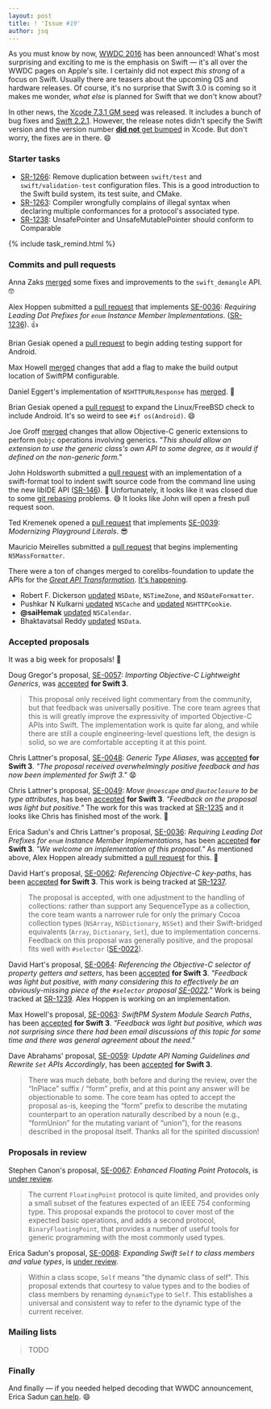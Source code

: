 ```yaml
---
layout: post
title: ! 'Issue #19'
author: jsq
---
```


As you must know by now, [WWDC 2016](https://developer.apple.com/wwdc/) has been announced! What's most surprising and exciting to me is the emphasis on Swift &mdash; it's all over the WWDC pages on Apple's site. I certainly did not expect *this strong* of a focus on Swift. Usually there are teasers about the upcoming OS and hardware releases. Of course, it's no surprise that Swift 3.0 is coming so it makes me wonder, *what else* is planned for Swift that we don't know about?

In other news, the [Xcode 7.3.1 GM seed](https://twitter.com/clattner_llvm/status/722501792450228225) was released. It includes a bunch of bug fixes and [Swift 2.2.1](https://github.com/apple/swift/releases/tag/swift-2.2.1-RELEASE). However, the release notes didn't specify the Swift version and the version number [**did not** get bumped](https://twitter.com/UINT_MIN/status/722821043979595777) in Xcode. But don't worry, the fixes are in there. 😄

<!--excerpt-->

### Starter tasks

- [SR-1266](https://bugs.swift.org/browse/SR-1266): Remove duplication between `swift/test` and `swift/validation-test` configuration files. This is a good introduction to the Swift build system, its test suite, and CMake.
- [SR-1263](https://bugs.swift.org/browse/SR-1263): Compiler wrongfully complains of illegal syntax when declaring multiple conformances for a protocol's associated type.
- [SR-1238](https://bugs.swift.org/browse/SR-1238): UnsafePointer and UnsafeMutablePointer should conform to Comparable

{% include task_remind.html %}

### Commits and pull requests

Anna Zaks [merged](https://github.com/apple/swift/pull/2169) some fixes and improvements to the `swift_demangle` API. 🤓

Alex Hoppen submitted a [pull request](https://github.com/apple/swift/pull/2224) that implements [SE-0036](https://github.com/apple/swift-evolution/blob/master/proposals/0036-enum-dot.md): *Requiring Leading Dot Prefixes for `enum` Instance Member Implementations*. ([SR-1236](https://bugs.swift.org/browse/SR-1236)). 👍

Brian Gesiak opened a [pull request](https://github.com/apple/swift/pull/1714) to begin adding testing support for Android.

Max Howell [merged](https://github.com/apple/swift-package-manager/pull/254) changes that add a flag to make the build output location of SwiftPM configurable.

Daniel Eggert's implementation of `NSHTTPURLResponse` has [merged](https://github.com/apple/swift-corelibs-foundation/pull/287). 🎉

Brian Gesiak opened a [pull request](https://github.com/apple/swift-corelibs-xctest/pull/96) to expand the Linux/FreeBSD check to include Android. It's so weird to see `#if os(Android)`. 😄

Joe Groff [merged](https://github.com/apple/swift/pull/2210) changes that allow Objective-C generic extensions to perform `@objc` operations involving generics. *"This should allow an extension to use the generic class's own API to some degree, as it would if defined on the non-generic form."*

John Holdsworth submitted a [pull request](https://github.com/apple/swift/pull/2197) with an implementation of a swift-format tool to indent swift source code from the command line using the new libIDE API ([SR-146](https://bugs.swift.org/browse/SR-146)). 👏 Unfortunately, it looks like it was closed due to some [git rebasing](https://github.com/apple/swift/pull/2197#issuecomment-212106820) problems. 😅 It looks like John will open a fresh pull request soon.

Ted Kremenek opened a [pull request](https://github.com/apple/swift/pull/2215) that implements [SE-0039](https://github.com/apple/swift-evolution/blob/master/proposals/0039-playgroundliterals.md): *Modernizing Playground Literals*. 😎

Mauricio Meirelles submitted a [pull request](https://github.com/apple/swift-corelibs-foundation/pull/320) that begins implementing `NSMassFormatter`.

There were a ton of changes merged to corelibs-foundation to update the APIs for the [*Great API Transformation*](https://swift.org/blog/swift-api-transformation/). [It's happening](https://media.giphy.com/media/cD8fdv2wxuy9G/giphy.gif).

* Robert F. Dickerson [updated](https://github.com/apple/swift-corelibs-foundation/pull/325) `NSDate`, `NSTimeZone`, and `NSDateFormatter`.
* Pushkar N Kulkarni [updated](https://github.com/apple/swift-corelibs-foundation/pull/322) `NSCache` and [updated](https://github.com/apple/swift-corelibs-foundation/pull/324) `NSHTTPCookie`.
* **@saiHemak** [updated](https://github.com/apple/swift-corelibs-foundation/pull/336) `NSCalendar`.
* Bhaktavatsal Reddy [updated](https://github.com/apple/swift-corelibs-foundation/pull/323) `NSData`.

### Accepted proposals

It was a big week for proposals! 🎉

Doug Gregor's proposal, [SE-0057](https://github.com/apple/swift-evolution/blob/master/proposals/0057-importing-objc-generics.md): *Importing Objective-C Lightweight Generics*, was [accepted](https://lists.swift.org/pipermail/swift-evolution-announce/2016-April/000097.html) **for Swift 3**.

> This proposal only received light commentary from the community, but that feedback was universally positive.  The core team agrees that this is will greatly improve the expressivity of imported Objective-C APIs into Swift.  The implementation work is quite far along, and while there are still a couple engineering-level questions left, the design is solid, so we are comfortable accepting it at this point.

Chris Lattner's proposal, [SE-0048](https://github.com/apple/swift-evolution/blob/master/proposals/0048-generic-typealias.md): *Generic Type Aliases*, was [accepted](https://lists.swift.org/pipermail/swift-evolution-announce/2016-April/000098.html) **for Swift 3**. *"The proposal received overwhelmingly positive feedback and has now been implemented for Swift 3."* 😧

Chris Lattner's proposal, [SE-0049](https://github.com/apple/swift-evolution/blob/master/proposals/0049-noescape-autoclosure-type-attrs.md): *Move `@noescape` and `@autoclosure` to be type attributes*, has been [accepted](https://lists.swift.org/pipermail/swift-evolution-announce/2016-April/000099.html) **for Swift 3**. *"Feedback on the proposal was light but positive."* The work for this was tracked at [SR-1235](https://bugs.swift.org/browse/SR-1235) and it looks like Chris has finished most of the work. 👏

Erica Sadun's and Chris Lattner's proposal, [SE-0036](https://github.com/apple/swift-evolution/blob/master/proposals/0036-enum-dot.md): *Requiring Leading Dot Prefixes for `enum` Instance Member Implementations*, has been [accepted](https://lists.swift.org/pipermail/swift-evolution-announce/2016-April/000100.html) **for Swift 3**. *"We welcome an implementation of this proposal."* As mentioned above, Alex Hoppen already submitted a [pull request](https://github.com/apple/swift/pull/2224) for this. 🎉

David Hart's proposal, [SE-0062](https://github.com/apple/swift-evolution/blob/master/proposals/0062-objc-keypaths.md): *Referencing Objective-C key-paths*, has been [accepted](https://lists.swift.org/pipermail/swift-evolution-announce/2016-April/000101.html) **for Swift 3**. This work is being tracked at [SR-1237](https://bugs.swift.org/browse/SR-1237).

> The proposal is accepted, with one adjustment to the handling of collections: rather than support any SequenceType as a collection, the core team wants a narrower rule for only the primary Cocoa collection types (`NSArray`, `NSDictionary`, `NSSet`) and their Swift-bridged equivalents (`Array`, `Dictionary`, `Set`), due to implementation concerns. Feedback on this proposal was generally positive, and the proposal fits well with `#selector` ([SE-0022](https://github.com/apple/swift-evolution/blob/master/proposals/0022-objc-selectors.md)).

David Hart's proposal, [SE-0064](https://github.com/apple/swift-evolution/blob/master/proposals/0064-property-selectors.md): *Referencing the Objective-C selector of property getters and setters*, has been [accepted](https://lists.swift.org/pipermail/swift-evolution-announce/2016-April/000102.html) **for Swift 3**. *"Feedback was light but positive, with many considering this to effectively be an obviously-missing piece of the `#selector` proposal [SE-0022](https://github.com/apple/swift-evolution/blob/master/proposals/0022-objc-selectors.md)."* Work is being tracked at [SR-1239](https://bugs.swift.org/browse/SR-1239). Alex Hoppen is working on an implementation.

Max Howell's proposal, [SE-0063](https://github.com/apple/swift-evolution/blob/master/proposals/0063-swiftpm-system-module-search-paths.md): *SwiftPM System Module Search Paths*, has been [accepted](https://lists.swift.org/pipermail/swift-evolution-announce/2016-April/000104.html) **for Swift 3**. *"Feedback was light but positive, which was not surprising since there had been email discussions of this topic for some time and there was general agreement about the need."*

Dave Abrahams' proposal, [SE-0059](https://github.com/apple/swift-evolution/blob/master/proposals/0059-updated-set-apis.md): *Update API Naming Guidelines and Rewrite `Set` APIs Accordingly*, has been [accepted](https://lists.swift.org/pipermail/swift-evolution-announce/2016-April/000105.html) **for Swift 3**.

>There was much debate, both before and during the review, over the “InPlace” suffix / “form” prefix, and at this point any answer will be objectionable to some. The core team has opted to accept the proposal as-is, keeping the “form” prefix to describe the mutating counterpart to an operation naturally described by a noun (e.g., “formUnion” for the mutating variant of “union”), for the reasons described in the proposal itself. Thanks all for the spirited discussion!

### Proposals in review

Stephen Canon's proposal, [SE-0067](https://github.com/apple/swift-evolution/blob/master/proposals/0067-floating-point-protocols.md): *Enhanced Floating Point Protocols*, is [under review](https://lists.swift.org/pipermail/swift-evolution-announce/2016-April/000106.html).

>The current `FloatingPoint` protocol is quite limited, and provides only a small subset of the features expected of an IEEE 754 conforming type. This proposal expands the protocol to cover most of the expected basic operations, and adds a second protocol, `BinaryFloatingPoint`, that provides a number of useful tools for generic programming with the most commonly used types.

Erica Sadun's proposal, [SE-0068](https://github.com/apple/swift-evolution/blob/master/proposals/0068-universal-self.md): *Expanding Swift `Self` to class members and value types*, is [under review](https://lists.swift.org/pipermail/swift-evolution-announce/2016-April/000107.html).

>Within a class scope, `Self` means "the dynamic class of self". This proposal extends that courtesy to value types and to the bodies of class members by renaming `dynamicType` to `Self`. This establishes a universal and consistent way to refer to the dynamic type of the current receiver.

### Mailing lists

> TODO

### Finally

And finally &mdash; if you needed helped decoding that WWDC announcement, Erica Sadun [can help](https://twitter.com/ericasadun/status/722266416460640256). 😄





















